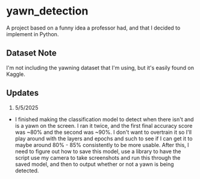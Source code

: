 # yawn_detection
A project based on a funny idea a professor had, and that I decided to implement in Python.

## Dataset Note
I'm not including the yawning dataset that I'm using, but it's easily found on Kaggle.

## Updates
1) 5/5/2025
- I finished making the classification model to detect when there isn't and is a yawn on the screen. I ran it twice, and the first final accuracy score was ~80% and the second was ~90%. I don't want to overtrain it so I'll play around with the layers and epochs and such to see if I can get it to maybe around 80% - 85% consistently to be more usable. After this, I need to figure out how to save this model, use a library to have the script use my camera to take screenshots and run this through the saved model, and then to output whether or not a yawn is being detected.